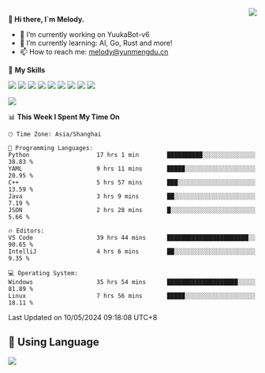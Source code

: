 <a href="#">
  <img align="right" src="https://github-readme-stats.vercel.app/api?username=melodyyuuka&count_private=true&show_icons=true" />
</a>

**👋 Hi there, I`m Melody.**

- 🔭 I’m currently working on YuukaBot-v6
- 🌱 I’m currently learning: AI, Go, Rust and more!
- 📫 How to reach me: melody@yunmengdu.cn

🌟 **My Skills** 

![](https://img.shields.io/badge/-Python-3e74a2?style=flat-square&logo=Python&logoColor=fff)
![](https://img.shields.io/badge/-Java-007396?style=flat-square&logo=OpenJDK&logoColor=fff)
![](https://img.shields.io/badge/-Node.js-339933?style=flat-square&logo=Node.js&logoColor=fff)
![](https://img.shields.io/badge/-Git-f05032?style=flat-square&logo=git&logoColor=fff)
![](https://img.shields.io/badge/-PostgreSQL-4169e1?style=flat-square&logo=PostgreSQL&logoColor=fff)
![](https://img.shields.io/badge/-Rust-000000?style=flat-square&logo=rust&logoColor=fff)
![](https://img.shields.io/badge/-VSCode-007acc?style=flat-square&logo=Visual-Studio-Code&logoColor=fff)
![](https://img.shields.io/badge/-FastAPI-009688?style=flat-square&logo=FastAPI&logoColor=fff)
![](https://img.shields.io/badge/-Linux-000000?style=flat-square&logo=Linux&logoColor=fff)


![](https://wakatime.com/badge/user/fa6dc0e2-47c5-4d2d-ae45-69fec6f2122c.svg)

<!--START_SECTION:waka-->
📊 **This Week I Spent My Time On** 

```text
🕑︎ Time Zone: Asia/Shanghai

💬 Programming Languages: 
Python                   17 hrs 1 min        ██████████░░░░░░░░░░░░░░░   38.83 % 
YAML                     9 hrs 11 mins       █████░░░░░░░░░░░░░░░░░░░░   20.95 % 
C++                      5 hrs 57 mins       ███░░░░░░░░░░░░░░░░░░░░░░   13.59 % 
Java                     3 hrs 9 mins        ██░░░░░░░░░░░░░░░░░░░░░░░    7.19 % 
JSON                     2 hrs 28 mins       █░░░░░░░░░░░░░░░░░░░░░░░░    5.66 % 

🔥 Editors: 
VS Code                  39 hrs 44 mins      ███████████████████████░░   90.65 % 
IntelliJ                 4 hrs 6 mins        ██░░░░░░░░░░░░░░░░░░░░░░░    9.35 % 

💻 Operating System: 
Windows                  35 hrs 54 mins      ████████████████████░░░░░   81.89 % 
Linux                    7 hrs 56 mins       █████░░░░░░░░░░░░░░░░░░░░   18.11 % 
```


 Last Updated on 10/05/2024 09:18:08 UTC+8
<!--END_SECTION:waka-->

## 🥰 **Using Language**

![](https://github-readme-stats.vercel.app/api/wakatime?username=MelodyYuyuko&layout=compact&hide_border=true)
